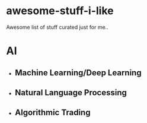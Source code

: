 # awesome-stuff-i-like
Awesome list of stuff curated just for me..

# AI
* ## Machine Learning/Deep Learning
* ## Natural Language Processing
* ## Algorithmic Trading